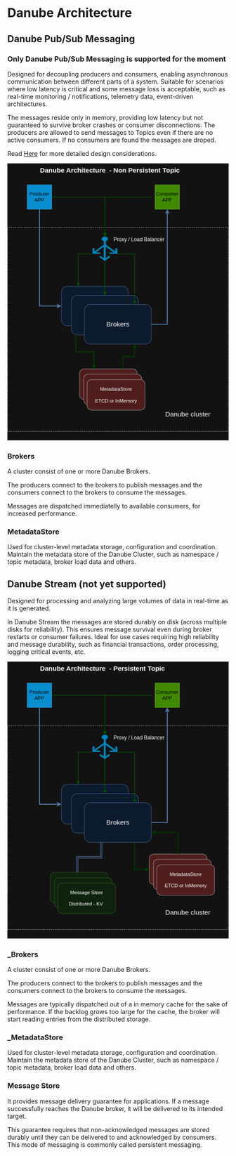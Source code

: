 # Danube Architecture

## Danube Pub/Sub Messaging

### Only Danube Pub/Sub Messaging is supported for the moment

Designed for decoupling producers and consumers, enabling asynchronous communication between different parts of a system. Suitable for scenarios where low latency is critical and some message loss is acceptable, such as real-time monitoring / notifications, telemetry data, event-driven architectures.

The messages reside only in memory, providing low latency but not guaranteed to survive broker crashes or consumer disconnections.  The producers are allowed to send messages to Topics even if there are no active consumers. If no consumers are found the messages are droped.

Read [Here](./PubSub_messaging_vs_Streaming.md) for more detailed design considerations.

![Danube Stream Architecture](img/Danube_architecture_non_persistent.png "Danube Stream Architecture")

### Brokers

A cluster consist of one or more Danube Brokers.

The producers connect to the brokers to publish messages and the consumers connect to the brokers to consume the messages.

Messages are dispatched immediatelly to available consumers, for increased performance.

### MetadataStore

Used for cluster-level metadata storage, configuration and coordination. Maintain the metadata store of the Danube Cluster, such as namespace / topic metadata, broker load data and others.

## Danube Stream (not yet supported)

Designed for processing and analyzing large volumes of data in real-time as it is generated.

In Danube Stream the messages are stored durably on disk (across multiple disks for reliability). This ensures message survival even during broker restarts or consumer failures. Ideal for use cases requiring high reliability and message durability, such as financial transactions, order processing, logging critical events, etc.

![Danube Stream Architecture](img/Danube_architecture_persistent.png "Danube Stream Architecture")

### _Brokers

A cluster consist of one or more Danube Brokers.

The producers connect to the brokers to publish messages and the consumers connect to the brokers to consume the messages.

Messages are typically dispatched out of a in memory cache for the sake of performance. If the backlog grows too large for the cache, the broker will start reading entries from the distributed storage.

### _MetadataStore

Used for cluster-level metadata storage, configuration and coordination. Maintain the metadata store of the Danube Cluster, such as namespace / topic metadata, broker load data and others.

### Message Store

It provides message delivery guarantee for applications. If a message successfully reaches the Danube broker, it will be delivered to its intended target.

This guarantee requires that non-acknowledged messages are stored durably until they can be delivered to and acknowledged by consumers. This mode of messaging is commonly called persistent messaging.
